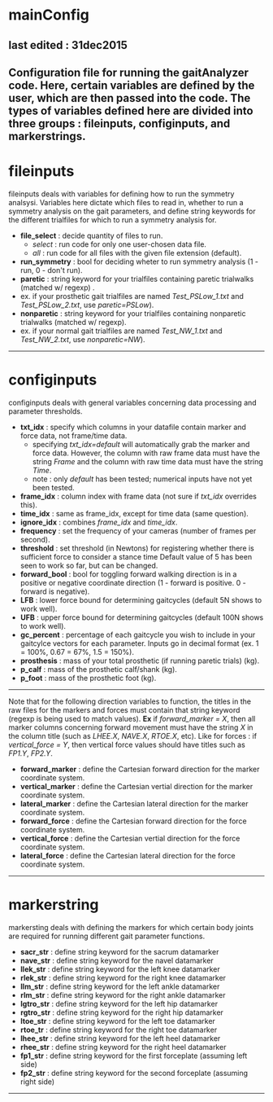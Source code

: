 # mainConfig

last edited : 31dec2015
---
Configuration file for running the gaitAnalyzer code. Here, certain variables are defined by the user, which are then passed into
the code. The types of variables defined here are divided into three groups : fileinputs, configinputs, and markerstrings.
---
# fileinputs
fileinputs deals with variables for defining how to run the symmetry analsysi. Variables here dictate which files to read in, whether to run a symmetry analysis on the gait parameters, and define string keywords for the different trialfiles for which to run a symmetry analysis for.
 - **file_select** : decide quantity of files to run.
   - *select* :  run code for only one user-chosen data file.
   - *all* : run code for all files with the given file extension (default).
 -  **run_symmetry** : bool for deciding wheter to run symmetry analysis (1 - run, 0 - don't run).
 -  **paretic** : string keyword for your trialfiles containing paretic trialwalks (matched w/ regexp) .
   - ex. if your prosthetic gait trialfiles are named *Test_PSLow_1.txt* and *Test_PSLow_2.txt*, use *paretic=PSLow*).
 -  **nonparetic** : string keyword for your trialfiles containing nonparetic trialwalks (matched w/ regexp).
   - ex. if your normal gait trialfiles are named *Test_NW_1.txt* and *Test_NW_2.txt*, use *nonparetic=NW*).

--- 

# configinputs
configinputs deals with general variables concerning data processing and parameter thresholds.
 - **txt_idx** : specify which columns in your datafile contain marker and force data, not frame/time data.
   - specifying *txt_idx=default* will automatically grab the marker and force data. However, the column with raw frame data must have the string *Frame* and the column with raw time data must have the string *Time*.
   - note : only *default* has been tested; numerical inputs have not yet been tested.
 - **frame_idx** : column index with frame data (not sure if *txt_idx* overrides this).
 - **time_idx** : same as frame_idx, except for time data (same question).
 - **ignore_idx** : combines *frame_idx* and *time_idx*.
 - **frequency** : set the frequency of your cameras (number of frames per second).
 - **threshold** : set threshold (in Newtons) for registering whether there is sufficient force to consider a stance time Default value of 5 has been seen to work so far, but can be changed.
 - **forward_bool** : bool for toggling forward walking direction is in a positive or negative coordinate direction (1 - forward is positive. 0 - forward is negative).
 - **LFB** : lower force bound for determining gaitcycles (default 5N shows to work well).
 - **UFB** : upper force bound for determining gaitcycles (default 100N shows to work well).
 - **gc_percent** : percentage of each gaitcycle you wish to include in your gaitcylce vectors for each parameter. Inputs go in decimal format (ex. 1 = 100%, 0.67 = 67%, 1.5 = 150%).
 - **prosthesis** : mass of your total prosthetic (if running paretic trials) (kg).
 - **p_calf** : mass of the prosthetic calf/shank (kg).
 - **p_foot** : mass of the prosthetic foot (kg).

---
Note that for the following direction variables to function, the titles in the raw files for the markers and forces must contain that string keyword (regexp is being used to match values).
 **Ex** if *forward_marker = X*, then all marker columns concerning forward movement must have the string *X* in the column     title (such as *LHEE.X*, *NAVE.X*, *RTOE.X*, etc). Like for forces : if *vertical_force = Y*, then vertical force values       should have titles such as *FP1.Y*, *FP2.Y*.
 -  **forward_marker** : define the Cartesian forward direction for the marker coordinate system.
 -  **vertical_marker** : define the Cartesian vertial direction for the marker coordinate system.
 -  **lateral_marker** : define the Cartesian lateral direction for the marker coordinate system.
 -  **forward_force** : define the Cartesian forward direction for the force coordinate system.
 -  **vertical_force** : define the Cartesian vertial direction for the force coordinate system.
 -  **lateral_force** : define the Cartesian lateral direction for the force coordinate system.

---

# markerstring

markersting deals with defining the markers for which certain body joints are required for running different gait parameter functions.
 - **sacr_str** : define string keyword for the sacrum datamarker
 - **nave_str** : define string keyword for the navel datamarker
 - **llek_str** : define string keyword for the left knee datamarker
 - **rlek_str** : define string keyword for the right knee datamarker
 - **llm_str** : define string keyword for the left ankle datamarker
 - **rlm_str** : define string keyword for the right ankle datamarker
 - **lgtro_str** : define string keyword for the left hip datamarker
 - **rgtro_str** : define string keyword for the right hip datamarker
 - **ltoe_str** : define string keyword for the left toe datamarker
 - **rtoe_tr** : define string keyword for the right toe datamarker
 - **lhee_str** : define string keyword for the left heel datamarker
 - **rhee_str** : define string keyword for the right heel datamarker
 - **fp1_str** : define string keyword for the first forceplate (assuming left side)
 - **fp2_str** : define string keyword for the second forceplate (assuming right side)

---
